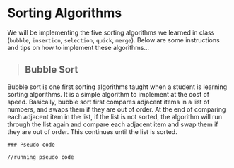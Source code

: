 # Sorting Algorithms

We will be implementing the five sorting algorithms we learned in class (`bubble`, `insertion`, `selection`, `quick`, `merge`).
Below are some instructions and tips on how to implement these algorithms...

> ## Bubble Sort

Bubble sort is one first sorting algorithms taught when a student is learning sorting algorithms.  It is a simple algorithm to implement at the cost of speed.  Basically, bubble sort first compares adjacent items in a list of numbers, and swaps them if they are out of order.  At the end of comparing each adjacent item in the list, if the list is not sorted, the algorithm will run through the list again and compare each adjacent item and swap them if they are out of order.  This continues until the list is sorted.

    ### Pseudo code

```
//running pseudo code

```